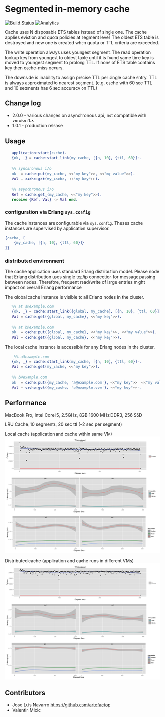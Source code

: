 # Segmented in-memory cache

[![Build Status](https://secure.travis-ci.org/fogfish/cache.svg?branch=master)](http://travis-ci.org/fogfish/cache)
[![Analytics](https://ga-beacon.appspot.com/UA-78986123-1/README?flat)](https://github.com/fogfish/cache)

Cache uses N disposable ETS tables instead of single one. The cache applies eviction and quota
policies at segment level. The oldest ETS table is destroyed and new one is created when 
quota or TTL criteria are exceeded.   

The write operation always uses youngest segment. The read operation lookup key from youngest to oldest table until it is found same time key is moved to youngest segment to prolong TTL. If none of ETS table contains key then cache-miss occurs. 

The downside is inability to assign precise TTL per single cache entry. TTL is always approximated to nearest segment. (e.g. cache with 60 sec TTL and 10 segments has 6 sec accuracy on TTL) 

## Change log

 * 2.0.0 - various changes on asynchronous api, not compatible with version 1.x 
 * 1.0.1 - production release

## Usage

```erlang
   application:start(cache).
   {ok, _} = cache:start_link(my_cache, [{n, 10}, {ttl, 60}]).
   
   %% synchronous i/o
   ok  = cache:put(my_cache, <<"my key">>, <<"my value">>).
   Val = cache:get(my_cache, <<"my key">>).

   %% asynchronous i/o
   Ref = cache:get_(my_cache, <<"my key">>).
   receive {Ref, Val} -> Val end.
```

### configuration via Erlang `sys.config`

The cache instances are configurable via `sys.config`. Theses cache instances are supervised by application
supervisor.

```erlang
{cache, [
	{my_cache, [{n, 10}, {ttl, 60}]}
]}
```

### distributed environment

The cache application uses standard Erlang distribution model.
Please node that Erlang distribution uses single tcp/ip connection for message passing between nodes. 
Therefore, frequent read/write of large entries might impact on overall Erlang performance. 


The global cache instance is visible to all Erlang nodes in the cluster.
```erlang
   %% at a@example.com
   {ok, _} = cache:start_link({global, my_cache}, [{n, 10}, {ttl, 60}]).
   Val = cache:get({global, my_cache}, <<"my key">>).
   
   %% at b@example.com
   ok  = cache:put({global, my_cache}, <<"my key">>, <<"my value">>).
   Val = cache:get({global, my_cache}, <<"my key">>).
```

The local cache instance is accessible for any Erlang nodes in the cluster. 

```erlang
	%% a@example.com
   {ok, _} = cache:start_link(my_cache, [{n, 10}, {ttl, 60}]).
   Val = cache:get(my_cache, <<"my key">>).
   
   %% b@example.com
   ok  = cache:put({my_cache, 'a@example.com'}, <<"my key">>, <<"my value">>).
   Val = cache:get({my_cache, 'a@example.com'}, <<"my key">>).
```


## Performance

   MacBook Pro, Intel Core i5, 2.5GHz, 8GB 1600 MHz DDR3, 256 SSD

   LRU Cache, 10 segments, 20 sec ttl (~2 sec per segment)

   Local cache (application and cache within same VM)
   ![Local cache (application and cache within same VM)](local.png)

   Distributed cache (application  and cache runs in different VMs)
   ![Distributed cache (application  and cache runs in different VMs)](distributed.png)

## Contributors
   * Jose Luis Navarro https://github.com/artefactop
   * Valentin Micic
 

